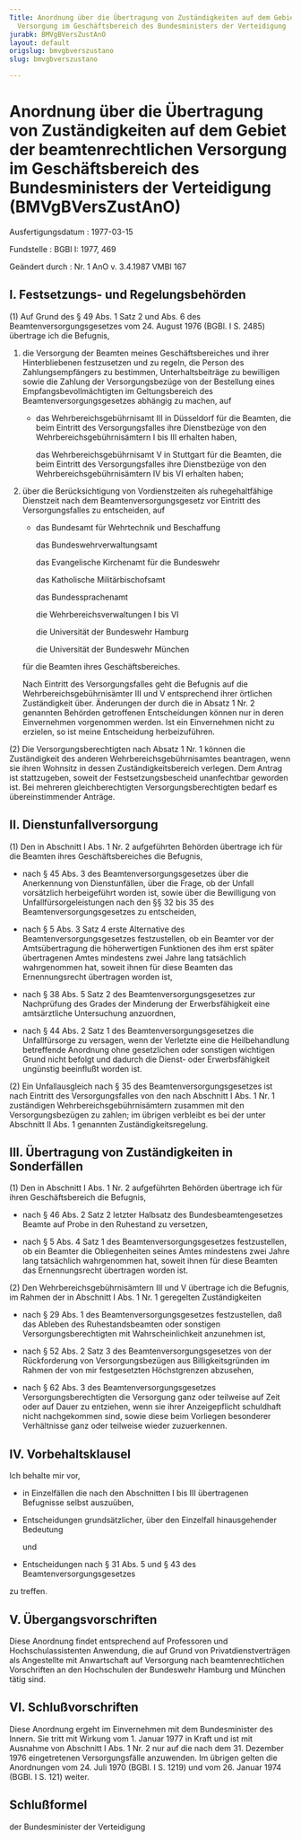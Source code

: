 ```yaml
---
Title: Anordnung über die Übertragung von Zuständigkeiten auf dem Gebiet der beamtenrechtlichen
  Versorgung im Geschäftsbereich des Bundesministers der Verteidigung
jurabk: BMVgBVersZustAnO
layout: default
origslug: bmvgbverszustano
slug: bmvgbverszustano

---
```


# Anordnung über die Übertragung von Zuständigkeiten auf dem Gebiet der beamtenrechtlichen Versorgung im Geschäftsbereich des Bundesministers der Verteidigung (BMVgBVersZustAnO)

Ausfertigungsdatum
:   1977-03-15

Fundstelle
:   BGBl I: 1977, 469

Geändert durch
:   Nr. 1 AnO v. 3.4.1987 VMBl 167

## I. Festsetzungs- und Regelungsbehörden

(1) Auf Grund des § 49 Abs. 1 Satz 2 und Abs. 6 des
Beamtenversorgungsgesetzes vom 24. August 1976 (BGBl. I S. 2485)
übertrage ich die Befugnis,

1.  die Versorgung der Beamten meines Geschäftsbereiches und ihrer
    Hinterbliebenen festzusetzen und zu regeln, die Person des
    Zahlungsempfängers zu bestimmen, Unterhaltsbeiträge zu bewilligen
    sowie die Zahlung der Versorgungsbezüge von der Bestellung eines
    Empfangsbevollmächtigten im Geltungsbereich des
    Beamtenversorgungsgesetzes abhängig zu machen, auf

    *   das Wehrbereichsgebührnisamt III in Düsseldorf für die Beamten, die
        beim Eintritt des Versorgungsfalles ihre Dienstbezüge von den
        Wehrbereichsgebührnisämtern I bis III erhalten haben,

        das Wehrbereichsgebührnisamt V in Stuttgart für die Beamten, die beim
        Eintritt des Versorgungsfalles ihre Dienstbezüge von den
        Wehrbereichsgebührnisämtern IV bis VI erhalten haben;





2.  über die Berücksichtigung von Vordienstzeiten als ruhegehaltfähige
    Dienstzeit nach dem Beamtenversorgungsgesetz vor Eintritt des
    Versorgungsfalles zu entscheiden, auf

    *   das Bundesamt für Wehrtechnik und Beschaffung

        das Bundeswehrverwaltungsamt

        das Evangelische Kirchenamt für die Bundeswehr

        das Katholische Militärbischofsamt

        das Bundessprachenamt

        die Wehrbereichsverwaltungen I bis VI

        die Universität der Bundeswehr Hamburg

        die Universität der Bundeswehr München




    für die Beamten ihres Geschäftsbereiches.

    Nach Eintritt des Versorgungsfalles geht die Befugnis auf die
    Wehrbereichsgebührnisämter III und V entsprechend ihrer örtlichen
    Zuständigkeit über. Änderungen der durch die in Absatz 1 Nr. 2
    genannten Behörden getroffenen Entscheidungen können nur in deren
    Einvernehmen vorgenommen werden. Ist ein Einvernehmen nicht zu
    erzielen, so ist meine Entscheidung herbeizuführen.




(2) Die Versorgungsberechtigten nach Absatz 1 Nr. 1 können die
Zuständigkeit des anderen Wehrbereichsgebührnisamtes beantragen, wenn
sie ihren Wohnsitz in dessen Zuständigkeitsbereich verlegen. Dem
Antrag ist stattzugeben, soweit der Festsetzungsbescheid unanfechtbar
geworden ist. Bei mehreren gleichberechtigten Versorgungsberechtigten
bedarf es übereinstimmender Anträge.

## II. Dienstunfallversorgung

(1) Den in Abschnitt I Abs. 1 Nr. 2 aufgeführten Behörden übertrage
ich für die Beamten ihres Geschäftsbereiches die Befugnis,

-   nach § 45 Abs. 3 des Beamtenversorgungsgesetzes über die Anerkennung
    von Dienstunfällen, über die Frage, ob der Unfall vorsätzlich
    herbeigeführt worden ist, sowie über die Bewilligung von
    Unfallfürsorgeleistungen nach den §§ 32 bis 35 des
    Beamtenversorgungsgesetzes zu entscheiden,


-   nach § 5 Abs. 3 Satz 4 erste Alternative des
    Beamtenversorgungsgesetzes festzustellen, ob ein Beamter vor der
    Amtsübertragung die höherwertigen Funktionen des ihm erst später
    übertragenen Amtes mindestens zwei Jahre lang tatsächlich wahrgenommen
    hat, soweit ihnen für diese Beamten das Ernennungsrecht übertragen
    worden ist,


-   nach § 38 Abs. 5 Satz 2 des Beamtenversorgungsgesetzes zur Nachprüfung
    des Grades der Minderung der Erwerbsfähigkeit eine amtsärztliche
    Untersuchung anzuordnen,


-   nach § 44 Abs. 2 Satz 1 des Beamtenversorgungsgesetzes die
    Unfallfürsorge zu versagen, wenn der Verletzte eine die Heilbehandlung
    betreffende Anordnung ohne gesetzlichen oder sonstigen wichtigen Grund
    nicht befolgt und dadurch die Dienst- oder Erwerbsfähigkeit ungünstig
    beeinflußt worden ist.




(2) Ein Unfallausgleich nach § 35 des Beamtenversorgungsgesetzes ist
nach Eintritt des Versorgungsfalles von den nach Abschnitt I Abs. 1
Nr. 1 zuständigen Wehrbereichsgebührnisämtern zusammen mit den
Versorgungsbezügen zu zahlen; im übrigen verbleibt es bei der unter
Abschnitt II Abs. 1 genannten Zuständigkeitsregelung.

## III. Übertragung von Zuständigkeiten in Sonderfällen

(1) Den in Abschnitt I Abs. 1 Nr. 2 aufgeführten Behörden übertrage
ich für ihren Geschäftsbereich die Befugnis,

-   nach § 46 Abs. 2 Satz 2 letzter Halbsatz des Bundesbeamtengesetzes
    Beamte auf Probe in den Ruhestand zu versetzen,


-   nach § 5 Abs. 4 Satz 1 des Beamtenversorgungsgesetzes festzustellen,
    ob ein Beamter die Obliegenheiten seines Amtes mindestens zwei Jahre
    lang tatsächlich wahrgenommen hat, soweit ihnen für diese Beamten das
    Ernennungsrecht übertragen worden ist.




(2) Den Wehrbereichsgebührnisämtern III und V übertrage ich die
Befugnis, im Rahmen der in Abschnitt I Abs. 1 Nr. 1 geregelten
Zuständigkeiten

-   nach § 29 Abs. 1 des Beamtenversorgungsgesetzes festzustellen, daß das
    Ableben des Ruhestandsbeamten oder sonstigen Versorgungsberechtigten
    mit Wahrscheinlichkeit anzunehmen ist,


-   nach § 52 Abs. 2 Satz 3 des Beamtenversorgungsgesetzes von der
    Rückforderung von Versorgungsbezügen aus Billigkeitsgründen im Rahmen
    der von mir festgesetzten Höchstgrenzen abzusehen,


-   nach § 62 Abs. 3 des Beamtenversorgungsgesetzes
    Versorgungsberechtigten die Versorgung ganz oder teilweise auf Zeit
    oder auf Dauer zu entziehen, wenn sie ihrer Anzeigepflicht schuldhaft
    nicht nachgekommen sind, sowie diese beim Vorliegen besonderer
    Verhältnisse ganz oder teilweise wieder zuzuerkennen.

## IV. Vorbehaltsklausel

Ich behalte mir vor,

-   in Einzelfällen die nach den Abschnitten I bis III übertragenen
    Befugnisse selbst auszuüben,


-   Entscheidungen grundsätzlicher, über den Einzelfall hinausgehender
    Bedeutung

    und


-   Entscheidungen nach § 31 Abs. 5 und § 43 des
    Beamtenversorgungsgesetzes



zu treffen.

## V. Übergangsvorschriften

Diese Anordnung findet entsprechend auf Professoren und
Hochschulassistenten Anwendung, die auf Grund von
Privatdienstverträgen als Angestellte mit Anwartschaft auf Versorgung
nach beamtenrechtlichen Vorschriften an den Hochschulen der Bundeswehr
Hamburg und München tätig sind.

## VI. Schlußvorschriften

Diese Anordnung ergeht im Einvernehmen mit dem Bundesminister des
Innern. Sie tritt mit Wirkung vom 1. Januar 1977 in Kraft und ist mit
Ausnahme von Abschnitt I Abs. 1 Nr. 2 nur auf die nach dem 31.
Dezember 1976 eingetretenen Versorgungsfälle anzuwenden. Im übrigen
gelten die Anordnungen vom 24. Juli 1970 (BGBl. I S. 1219) und vom 26.
Januar 1974 (BGBl. I S. 121) weiter.

## Schlußformel

der Bundesminister der Verteidigung

